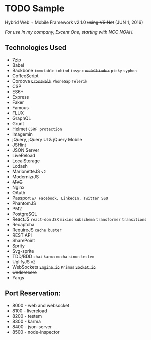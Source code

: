 # TODO Sample

Hybrid Web + Mobile Framework v2.1.0 ~~using VS.Net~~ (JUN 1, 2016)

_For use in my company, Excent One, starting with NCC NOAH._

## Technologies Used

- 7zip
- Babel
- Backbone `immutable` `iobind` `iosync` ~~`modelbinder`~~ `picky` `syphon`
- CoffeeScript
- Cordova ~~`Crosswalk`~~ `PhoneGap` `Telerik`
- CSP
- ES6+
- Express
- Faker
- Famous
- FLUX
- GraphQL
- Grunt
- Helmet `CSRF protection`
- Imagemin
- jQuery, jQuery UI & jQuery Mobile
- JSHint
- JSON Server
- LiveReload
- LocalStorage
- Lodash
- MarionetteJS `v2`
- ModernizrJS
- ~~MVC~~
- Nginx
- OAuth
- Passport `w/ Facebook, LinkedIn, Twitter SSO`
- PhantomJS
- PM2
- PostgreSQL
- ReactJS `react-dom` `JSX` `mixins` `subschema` `transformer` `transitions`
- Recaptcha
- RequireJS `cache buster`
- REST API
- SharePoint
- Sprity
- Svg-sprite
- TDD/BDD `chai` `karma` `mocha` `sinon` `testem`
- UglifyJS `v2`
- WebSockets ~~`Engine.io`~~ `Primus` ~~`Socket.io`~~
- ~~Underscore~~
- Yargs

## Port Reservation:

- 8000 - web and websocket
- 8100 - livereload
- 8200 - testem
- 8300 - karma
- 8400 - json-server
- 8500 - node-inspector
